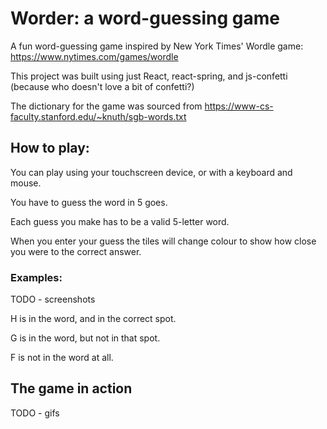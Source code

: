 # Worder: a word-guessing game

A fun word-guessing game inspired by New York Times' Wordle game: https://www.nytimes.com/games/wordle

This project was built using just React, react-spring, and js-confetti (because who doesn't love a bit of confetti?)

The dictionary for the game was sourced from https://www-cs-faculty.stanford.edu/~knuth/sgb-words.txt

## How to play:

You can play using your touchscreen device, or with a keyboard and mouse.

You have to guess the word in 5 goes.

Each guess you make has to be a valid 5-letter word.

When you enter your guess the tiles will change colour to show how close you were to the correct answer.

### Examples:

TODO - screenshots

H is in the word, and in the correct spot.

G is in the word, but not in that spot.

F is not in the word at all.

## The game in action

TODO - gifs